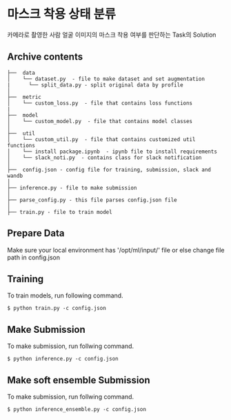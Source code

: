 # 마스크 착용 상태 분류
카메라로 촬영한 사람 얼굴 이미지의 마스크 착용 여부를 판단하는 Task의 Solution

## Archive contents

```
├──  data
│    └── dataset.py  - file to make dataset and set augmentation
|	   └── split_data.py - split original data by profile
│
├──  metric
│    └── custom_loss.py  - file that contains loss functions
|
├──  model
│    └── custom_model.py  - file that contains model classes
│
├──  util
│    └── custom_util.py  - file that contains customized util functions
│    └── install package.ipynb  - ipynb file to install requirements
│    └── slack_noti.py  - contains class for slack notification
│   
├──  config.json - config file for training, submission, slack and wandb
│
├── inference.py - file to make submission
│
├── parse_config.py - this file parses config.json file
│
├── train.py - file to train model
```

## Prepare Data
Make sure your local environment has '/opt/ml/input/' file or else change file path in config.json

## Training
To train models, run following command.
```
$ python train.py -c config.json
```

## Make Submission
To make submission, run follwing command.
```
$ python inference.py -c config.json
```

## Make soft ensemble Submission
To make submission, run follwing command.
```
$ python inference_ensemble.py -c config.json
```